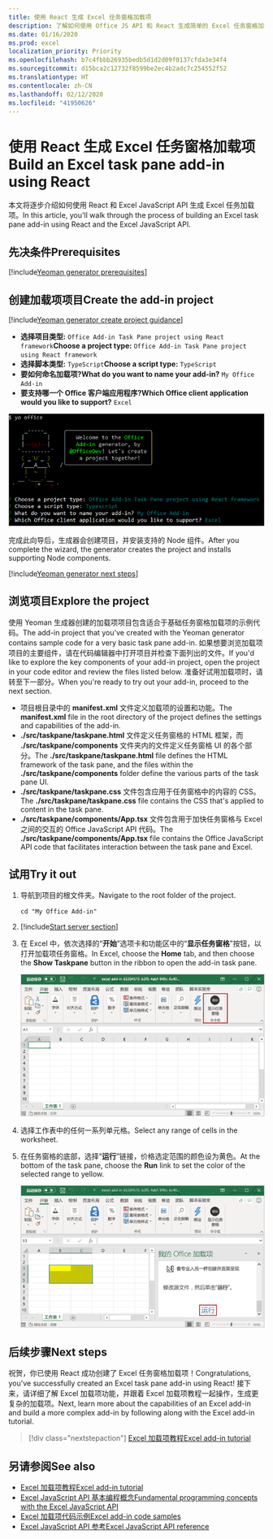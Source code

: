```yaml
---
title: 使用 React 生成 Excel 任务窗格加载项
description: 了解如何使用 Office JS API 和 React 生成简单的 Excel 任务窗格加载项。
ms.date: 01/16/2020
ms.prod: excel
localization_priority: Priority
ms.openlocfilehash: b7c4fbbb26935bedb5d1d2d09f0137cfda3e34f4
ms.sourcegitcommit: d15bca2c12732f8599be2ec4b2adc7c254552f52
ms.translationtype: HT
ms.contentlocale: zh-CN
ms.lasthandoff: 02/12/2020
ms.locfileid: "41950626"
---
```

# <a name="build-an-excel-task-pane-add-in-using-react"></a><span data-ttu-id="30061-103">使用 React 生成 Excel 任务窗格加载项</span><span class="sxs-lookup"><span data-stu-id="30061-103">Build an Excel task pane add-in using React</span></span>

<span data-ttu-id="30061-104">本文将逐步介绍如何使用 React 和 Excel JavaScript API 生成 Excel 任务加载项。</span><span class="sxs-lookup"><span data-stu-id="30061-104">In this article, you'll walk through the process of building an Excel task pane add-in using React and the Excel JavaScript API.</span></span>

## <a name="prerequisites"></a><span data-ttu-id="30061-105">先决条件</span><span class="sxs-lookup"><span data-stu-id="30061-105">Prerequisites</span></span>

[!include[Yeoman generator prerequisites](../includes/quickstart-yo-prerequisites.md)]

## <a name="create-the-add-in-project"></a><span data-ttu-id="30061-106">创建加载项项目</span><span class="sxs-lookup"><span data-stu-id="30061-106">Create the add-in project</span></span>

[!include[Yeoman generator create project guidance](../includes/yo-office-command-guidance.md)]

- <span data-ttu-id="30061-107">**选择项目类型:** `Office Add-in Task Pane project using React framework`</span><span class="sxs-lookup"><span data-stu-id="30061-107">**Choose a project type:** `Office Add-in Task Pane project using React framework`</span></span>
- <span data-ttu-id="30061-108">**选择脚本类型:** `TypeScript`</span><span class="sxs-lookup"><span data-stu-id="30061-108">**Choose a script type:** `TypeScript`</span></span>
- <span data-ttu-id="30061-109">**要如何命名加载项?**</span><span class="sxs-lookup"><span data-stu-id="30061-109">**What do you want to name your add-in?**</span></span> `My Office Add-in`
- <span data-ttu-id="30061-110">**要支持哪一个 Office 客户端应用程序?**</span><span class="sxs-lookup"><span data-stu-id="30061-110">**Which Office client application would you like to support?**</span></span> `Excel`

![Yeoman 生成器](../images/yo-office-excel-react-2.png)

<span data-ttu-id="30061-112">完成此向导后，生成器会创建项目，并安装支持的 Node 组件。</span><span class="sxs-lookup"><span data-stu-id="30061-112">After you complete the wizard, the generator creates the project and installs supporting Node components.</span></span>

[!include[Yeoman generator next steps](../includes/yo-office-next-steps.md)]

## <a name="explore-the-project"></a><span data-ttu-id="30061-113">浏览项目</span><span class="sxs-lookup"><span data-stu-id="30061-113">Explore the project</span></span>

<span data-ttu-id="30061-114">使用 Yeoman 生成器创建的加载项项目包含适合于基础任务窗格加载项的示例代码。</span><span class="sxs-lookup"><span data-stu-id="30061-114">The add-in project that you've created with the Yeoman generator contains sample code for a very basic task pane add-in.</span></span> <span data-ttu-id="30061-115">如果想要浏览加载项项目的主要组件，请在代码编辑器中打开项目并检查下面列出的文件。</span><span class="sxs-lookup"><span data-stu-id="30061-115">If you'd like to explore the key components of your add-in project, open the project in your code editor and review the files listed below.</span></span> <span data-ttu-id="30061-116">准备好试用加载项时，请转至下一部分。</span><span class="sxs-lookup"><span data-stu-id="30061-116">When you're ready to try out your add-in, proceed to the next section.</span></span>

- <span data-ttu-id="30061-117">项目根目录中的 **manifest.xml** 文件定义加载项的设置和功能。</span><span class="sxs-lookup"><span data-stu-id="30061-117">The **manifest.xml** file in the root directory of the project defines the settings and capabilities of the add-in.</span></span>
- <span data-ttu-id="30061-118">**./src/taskpane/taskpane.html** 文件定义任务窗格的 HTML 框架，而 **./src/taskpane/components** 文件夹内的文件定义任务窗格 UI 的各个部分。</span><span class="sxs-lookup"><span data-stu-id="30061-118">The **./src/taskpane/taskpane.html** file defines the HTML framework of the task pane, and the files within the **./src/taskpane/components** folder define the various parts of the task pane UI.</span></span>
- <span data-ttu-id="30061-119">**./src/taskpane/taskpane.css** 文件包含应用于任务窗格中的内容的 CSS。</span><span class="sxs-lookup"><span data-stu-id="30061-119">The **./src/taskpane/taskpane.css** file contains the CSS that's applied to content in the task pane.</span></span>
- <span data-ttu-id="30061-120">**./src/taskpane/components/App.tsx** 文件包含用于加快任务窗格与 Excel 之间的交互的 Office JavaScript API 代码。</span><span class="sxs-lookup"><span data-stu-id="30061-120">The **./src/taskpane/components/App.tsx** file contains the Office JavaScript API code that facilitates interaction between the task pane and Excel.</span></span>

## <a name="try-it-out"></a><span data-ttu-id="30061-121">试用</span><span class="sxs-lookup"><span data-stu-id="30061-121">Try it out</span></span>

1. <span data-ttu-id="30061-122">导航到项目的根文件夹。</span><span class="sxs-lookup"><span data-stu-id="30061-122">Navigate to the root folder of the project.</span></span>

    ```command&nbsp;line
    cd "My Office Add-in"
    ```

2. [!include[Start server section](../includes/quickstart-yo-start-server-excel.md)] 

3. <span data-ttu-id="30061-123">在 Excel 中，依次选择的“**开始**”选项卡和功能区中的“**显示任务窗格**”按钮，以打开加载项任务窗格。</span><span class="sxs-lookup"><span data-stu-id="30061-123">In Excel, choose the **Home** tab, and then choose the **Show Taskpane** button in the ribbon to open the add-in task pane.</span></span>

    ![Excel 加载项按钮](../images/excel-quickstart-addin-3b.png)

4. <span data-ttu-id="30061-125">选择工作表中的任何一系列单元格。</span><span class="sxs-lookup"><span data-stu-id="30061-125">Select any range of cells in the worksheet.</span></span>

5. <span data-ttu-id="30061-126">在任务窗格的底部，选择“**运行**”链接，价格选定范围的颜色设为黄色。</span><span class="sxs-lookup"><span data-stu-id="30061-126">At the bottom of the task pane, choose the **Run** link to set the color of the selected range to yellow.</span></span>

    ![Excel 加载项](../images/excel-quickstart-addin-3c.png)

## <a name="next-steps"></a><span data-ttu-id="30061-128">后续步骤</span><span class="sxs-lookup"><span data-stu-id="30061-128">Next steps</span></span>

<span data-ttu-id="30061-129">祝贺，你已使用 React 成功创建了 Excel 任务窗格加载项！</span><span class="sxs-lookup"><span data-stu-id="30061-129">Congratulations, you've successfully created an Excel task pane add-in using React!</span></span> <span data-ttu-id="30061-130">接下来，请详细了解 Excel 加载项功能，并跟着 Excel 加载项教程一起操作，生成更复杂的加载项。</span><span class="sxs-lookup"><span data-stu-id="30061-130">Next, learn more about the capabilities of an Excel add-in and build a more complex add-in by following along with the Excel add-in tutorial.</span></span>

> [!div class="nextstepaction"]
> [<span data-ttu-id="30061-131">Excel 加载项教程</span><span class="sxs-lookup"><span data-stu-id="30061-131">Excel add-in tutorial</span></span>](../tutorials/excel-tutorial.md)

## <a name="see-also"></a><span data-ttu-id="30061-132">另请参阅</span><span class="sxs-lookup"><span data-stu-id="30061-132">See also</span></span>

* [<span data-ttu-id="30061-133">Excel 加载项教程</span><span class="sxs-lookup"><span data-stu-id="30061-133">Excel add-in tutorial</span></span>](../tutorials/excel-tutorial-create-table.md)
* [<span data-ttu-id="30061-134">Excel JavaScript API 基本编程概念</span><span class="sxs-lookup"><span data-stu-id="30061-134">Fundamental programming concepts with the Excel JavaScript API</span></span>](../excel/excel-add-ins-core-concepts.md)
* [<span data-ttu-id="30061-135">Excel 加载项代码示例</span><span class="sxs-lookup"><span data-stu-id="30061-135">Excel add-in code samples</span></span>](https://developer.microsoft.com/office/gallery/?filterBy=Samples,Excel)
* [<span data-ttu-id="30061-136">Excel JavaScript API 参考</span><span class="sxs-lookup"><span data-stu-id="30061-136">Excel JavaScript API reference</span></span>](/office/dev/add-ins/reference/overview/excel-add-ins-reference-overview)
